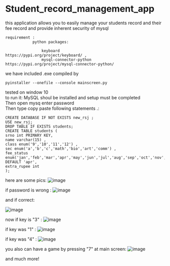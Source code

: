 # Student_record_management_app
this application allows you to easily manage your students record and their fee record and provide inherent security of mysql<br>
```
requirement :
            python packages:

                keyboard                   https://pypi.org/project/keyboard/ ,
                mysql-connector-python    https://pypi.org/project/mysql-connector-python/ 
```
we have included .exe compiled by  
```
pyinstaller --onefile --console mainscreen.py 
```
tested on window 10<br>
to run it:
      MySQL shoul be installed and setup must be completed<br>
      Then open mysq enter password<br>
      Then type copy paste following statements .:<br>
```
CREATE DATABASE IF NOT EXISTS new_rsj ;
USE new_rsj;
DROP TABLE IF EXISTS students;
CREATE TABLE students (
srno int PRIMARY KEY,
name varchar(15) ,
class enum('9','10','11','12') ,
sec enum('a','b','c','math','bio','art','comm') ,
fee_status enum('jan','feb','mar','apr','may','jun','jul','aug','sep','oct','nov','dec') DEFAULT 'apr',
extra_rupee int
);
```
here are some pics:
![image](https://user-images.githubusercontent.com/99308084/156081028-d207f288-d2e3-44d5-b31b-a2b2c7b5314e.png)

if password is wrong :
![image](https://user-images.githubusercontent.com/99308084/156081110-f4c13cec-b447-4fc1-b763-e1928df834b8.png)

and if correct:

![image](https://user-images.githubusercontent.com/99308084/156081138-fe547465-b923-4889-be04-f4d259a06e70.png)

now if key is "3" :
![image](https://user-images.githubusercontent.com/99308084/156081184-2b7338e3-3413-4db6-ad79-34c52c1e5c10.png)

if key was "1"  :
![image](https://user-images.githubusercontent.com/99308084/156081252-6bcc0588-5b38-445a-8c21-93c3bce3bbf3.png)

if key was "4" :
![image](https://user-images.githubusercontent.com/99308084/156081299-ed48d37a-cb92-4be6-a7e2-9844e0c265ea.png)

you also can have a game by pressing "7" at main screen:
![image](https://user-images.githubusercontent.com/99308084/156081374-16e5572f-9592-4dc0-9635-1a871ccf0a5c.png)

and much more!
